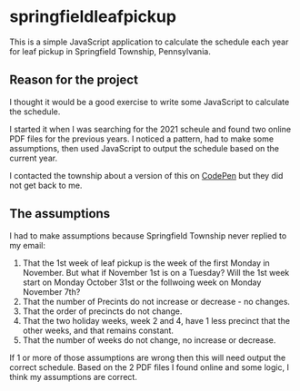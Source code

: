 # springfieldleafpickup

This is a simple JavaScript application to calculate the schedule each year for leaf pickup in Springfield Township, Pennsylvania.

## Reason for the project

I thought it would be a good exercise to write some JavaScript to calculate the schedule.

I started it when I was searching for the 2021 scheule and found two online PDF files for the previous years. I noticed a pattern, had to make some assumptions, then used JavaScript to output the schedule based on the current year.

I contacted the township about a version of this on [CodePen](https://codepen.io/jim-kernicky/pen/PoJqzMd) but they did not get back to me.

## The assumptions

I had to make assumptions because Springfield Township never replied to my email:

1. That the 1st week of leaf pickup is the week of the first Monday in November. But what if November 1st is on a Tuesday? Will the 1st week start on Monday October 31st or the follwoing week on Monday November 7th?
1. That the number of Precints do not increase or decrease - no changes.
1. That the order of precincts do not change.
1. That the two holiday weeks, week 2 and 4, have 1 less precinct that the other weeks, and that remains constant.
1. That the number of weeks do not change, no increase or decrease.

If 1 or more of those assumptions are wrong then this will need output the correct schedule. Based on the 2 PDF files I found online and some logic, I think my assumptions are correct.
